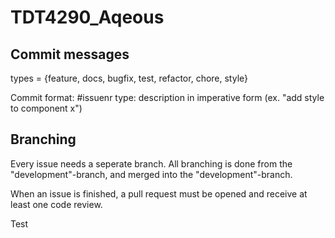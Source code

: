 # TDT4290_Aqeous

## Commit messages

types = {feature, docs, bugfix, test, refactor, chore, style}

Commit format:
#issuenr type: description in imperative form (ex. "add style to component x")

## Branching

Every issue needs a seperate branch. All branching is done from the "development"-branch, and merged into the "development"-branch.

When an issue is finished, a pull request must be opened and receive at least one code review.

Test
